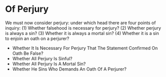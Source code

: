 # Of Perjury

We must now consider perjury: under which head there are four points of inquiry:
(1) Whether falsehood is necessary for perjury?
(2) Whether perjury is always a sin?
(3) Whether it is always a mortal sin?
(4) Whether it is a sin to enjoin an oath on a perjurer?

* Whether It Is Necessary For Perjury That The Statement Confirmed On Oath Be False?
* Whether All Perjury Is Sinful?
* Whether All Perjury Is A Mortal Sin?
* Whether He Sins Who Demands An Oath Of A Perjurer?